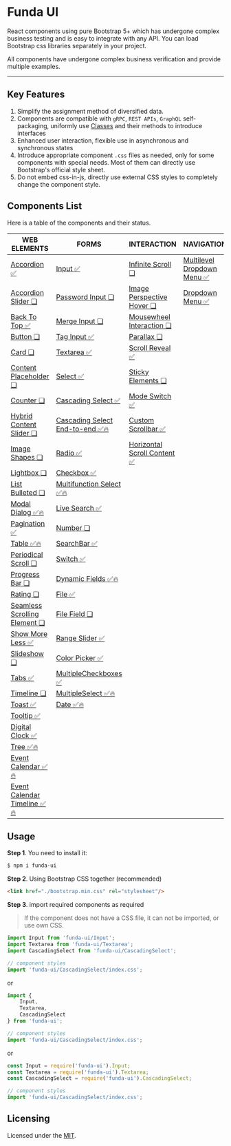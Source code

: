 # Funda UI

React components using pure Bootstrap 5+ which has undergone complex business testing and is easy to integrate with any API. You can load Bootstrap css libraries separately in your project.

All components have undergone complex business verification and provide multiple examples.


---



## Key Features

1. Simplify the assignment method of diversified data.
2. Components are compatible with `gRPC`, `REST APIs`, `GraphQL` self-packaging, uniformly use [Classes](https://developer.mozilla.org/en-US/docs/Web/JavaScript/Reference/Classes) and their methods to introduce interfaces
3. Enhanced user interaction, flexible use in asynchronous and synchronous states
4. Introduce appropriate component `.css` files as needed, only for some components with special needs. Most of them can directly use Bootstrap's official style sheet.
5. Do not embed css-in-js, directly use external CSS styles to completely change the component style.



## Components List

Here is a table of the components and their status.


| WEB ELEMENTS | FORMS | INTERACTION | NAVIGATION | LAYOUTS |
| --- | --- | --- | --- | --- |
| [Accordion ✅](packages/Accordion/README.md) | [Input ✅](packages/Input/README.md) | [Infinite Scroll ❏](packages/InfiniteScroll/README.md) |[Multilevel Dropdown Menu ✅](packages/MultilevelDropdownMenu/README.md)  | [MasonryLayout ✅](packages/MasonryLayout/README.md) |
| [Accordion Slider ❏](packages/AccordionSlider/README.md) | [Password Input ❏](packages/PasswordInput/README.md) | [Image Perspective Hover ❏](packages/ImagePerspectiveHover/README.md) | [Dropdown Menu ✅](packages/DropdownMenu/README.md)  | [RootPortal ✅](packages/RootPortal/README.md)  |
| [Back To Top ✅](packages/BackToTop/README.md) | [Merge Input ❏](packages/MergeInput/README.md) | [Mousewheel Interaction ❏](packages/MousewheelInteraction/README.md) | |   |
| [Button ❏](packages/Button/README.md) | [Tag Input ✅](packages/TagInput/README.md) | [Parallax ❏](packages/Parallax/README.md) |  |   |
| [Card ❏](packages/Card/README.md) | [Textarea  ✅](packages/Textarea/README.md) | [Scroll Reveal ✅](packages/ScrollReveal/README.md) |  |   |
| [Content Placeholder ❏](packages/ContentPlaceholder/README.md) | [Select ✅](packages/Select/README.md) | [Sticky Elements ❏](packages/StickyElements/README.md) |  |  |
| [Counter ❏](packages/Counter/README.md) | [Cascading Select ✅](packages/CascadingSelect/README.md) | [Mode Switch ✅](packages/ModeSwitch/README.md) |  |  |
| [Hybrid Content Slider ❏](packages/HybridContentSlider/README.md) | [Cascading Select End-to-end ✅🔥](packages/CascadingSelectE2E/README.md) | [Custom Scrollbar ✅](packages/Scrollbar/README.md) |  |  |
| [Image Shapes ❏](packages/ImageShapes/README.md) | [Radio ✅](packages/Radio/README.md) | [Horizontal Scroll Content ✅](packages/HorizontalScrollContent/README.md) |  |  |
| [Lightbox ❏](packages/Lightbox/README.md) | [Checkbox ✅](packages/Checkbox/README.md) |  |  |  |
| [List Bulleted ❏](packages/ListBulleted/README.md) | [Multifunction Select ✅🔥](packages/MultiFuncSelect/README.md) |  |  |  |
| [Modal Dialog ✅🔥](packages/ModalDialog/README.md) | [Live Search ✅](packages/LiveSearch/README.md) |  |  |  |
| [Pagination ✅](packages/Pagination/README.md) | [Number ❏](packages/Number/README.md) |  |  |  |
| [Table ✅🔥](packages/Table/README.md) | [SearchBar ✅](packages/SearchBar/README.md) |  |  |  |
| [Periodical Scroll ❏](packages/PeriodicalScroll/README.md) | [Switch ✅](packages/Switch/README.md) |  |  |  |
| [Progress Bar ❏](packages/ProgressBar/README.md) | [Dynamic Fields ✅🔥](packages/DynamicFields/README.md) |  |  |  |
| [Rating ❏](packages/Rating/README.md) | [File ✅](packages/File/README.md) |  |  |  |
| [Seamless Scrolling Element ❏](packages/SeamlessScrollingElement/README.md) | [File Field ❏](packages/FileField/README.md) |  |  |  |
| [Show More Less ✅](packages/ShowMoreLess/README.md) | [Range Slider ✅](packages/RangeSlider/README.md) | |  |  |
| [Slideshow ❏](packages/Slideshow/README.md) | [Color Picker ✅](packages/ColorPicker/README.md) |  |  |  |
| [Tabs ✅](packages/Tabs/README.md) | [MultipleCheckboxes ✅](packages/MultipleCheckboxes/README.md) |  |  |  |
| [Timeline ❏](packages/Timeline/README.md) | [MultipleSelect ✅🔥](packages/MultipleSelect/README.md) |  |  |  |
| [Toast ✅](packages/Toast/README.md) | [Date ✅🔥](packages/Date/README.md) |  |  |  |
| [Tooltip ✅](packages/Tooltip/README.md) |  |  |  |  |
| [Digital Clock ✅](packages/DigitalClock/README.md) |  |  |  |  |
| [Tree ✅🔥](packages/Tree/README.md) |  |  |  |  |
| [Event Calendar ✅🔥](packages/EventCalendar/README.md) |  |  |  |  |
| [Event Calendar Timeline ✅🔥](packages/EventCalendarTimeline/README.md) |  |  |  |  |





## Usage

**Step 1**. You need to install it:

```sh
$ npm i funda-ui
```

**Step 2**. Using Bootstrap CSS together (recommended)

```html
<link href="./bootstrap.min.css" rel="stylesheet"/>
```


**Step 3**. import required components as required 

> If the component does not have a CSS file, it can not be imported, or use own CSS.

```js
import Input from 'funda-ui/Input';
import Textarea from 'funda-ui/Textarea';
import CascadingSelect from 'funda-ui/CascadingSelect';

// component styles
import 'funda-ui/CascadingSelect/index.css';
```

or 

```js
import { 
    Input,
    Textarea,
    CascadingSelect
} from 'funda-ui';

// component styles
import 'funda-ui/CascadingSelect/index.css';
```

or

```js
const Input = require('funda-ui').Input;
const Textarea = require('funda-ui').Textarea;
const CascadingSelect = require('funda-ui').CascadingSelect;

// component styles
import 'funda-ui/CascadingSelect/index.css';
```




## Licensing

Licensed under the [MIT](https://opensource.org/licenses/MIT).

